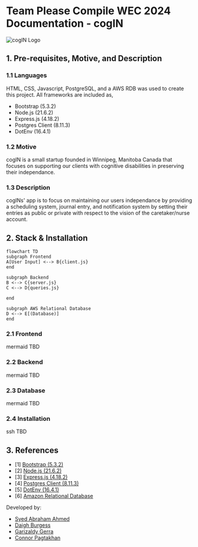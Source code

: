 # Team Please Compile WEC 2024 Documentation - cogIN

![cogIN Logo](https://i.ibb.co/7g2jnQG/Dark-Green-Diamond-Edge-Tech-Computer-Logo.png)

## 1. Pre-requisites, Motive, and Description

### 1.1 Languages
HTML, CSS, Javascript, PostgreSQL, and a AWS RDB was used to create this project. All frameworks are included as,

- Bootstrap (5.3.2)
- Node.js (21.6.2)
- Express.js (4.18.2)
- Postgres Client (8.11.3)
- DotEnv (16.4.1)

### 1.2 Motive
cogIN is a small startup founded in Winnipeg, Manitoba Canada that focuses on supporting our clients with cognitive disabilities in preserving their independance.

### 1.3 Description
cogINs' app is to focus on maintaining our users independance by providing a scheduling system, journal entry, and notification system by setting their entries as public or private with respect to the vision of the caretaker/nurse account.


## 2. Stack & Installation

```mermaid
flowchart TD
subgraph Frontend
A[User Input] <--> B{client.js}
end

subgraph Backend
B <--> C{server.js}
C <--> D{queries.js}

end

subgraph AWS Relational Database
D <--> E[(Database)]
end
```

### 2.1 Frontend

mermaid TBD

### 2.2 Backend 

mermaid TBD

### 2.3 Database

mermaid TBD

### 2.4 Installation

ssh TBD

## 3. References

 - [1] [Bootstrap (5.3.2)](https://getbootstrap.com/docs/5.3/getting-started/introduction/)
 - [2] [Node.js (21.6.2)](https://nodejs.org/docs/latest/api/)
 - [3] [Express.js (4.18.2)](https://expressjs.com/en/4x/api.html)
 - [4] [Postgres Client (8.11.3)](https://node-postgres.com/)
 - [5] [DotEnv (16.4.1)](https://www.dotenv.org/docs/)
 - [6] [Amazon Relational Database](https://docs.aws.amazon.com/rds/)

Developed by:
- [Syed Abraham Ahmed](https://www.linkedin.com/in/syed-abraham-ahmed/) 
- [Daigh Burgess](https://www.linkedin.com/in/daigh-burgess/)
- [Garizaldy Gerra](https://www.linkedin.com/in/garizaldygerra/)
- [Connor Pagtakhan](https://www.linkedin.com/in/connor-pagtakhan-5a617b206/)